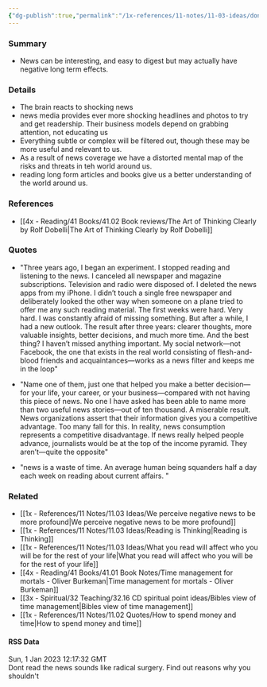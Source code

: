 ```yaml
---
{"dg-publish":true,"permalink":"/1x-references/11-notes/11-03-ideas/dont-read-the-news/","title":"Dont read the news","dgShowBacklinks":false}
---
```



### Summary
- News can be interesting, and easy to digest but may actually have negative long term effects.

### Details
- The brain reacts to shocking news
- news media provides ever more shocking headlines and photos to try and get readership. Their business models depend on grabbing attention, not educating us
- Everything subtle or complex will be filtered out, though these may be more useful and relevant to us.
- As a result of news coverage we have a distorted mental map of the risks and threats in teh world around us.
- reading long form articles and books give us a better understanding of the world around us.

### References
- [[4x - Reading/41 Books/41.02 Book reviews/The Art of Thinking Clearly by Rolf Dobelli\|The Art of Thinking Clearly by Rolf Dobelli]]

### Quotes
- "Three years ago, I began an experiment. I stopped reading and listening to the news. I canceled all newspaper and magazine subscriptions. Television and radio were disposed of. I deleted the news apps from my iPhone. I didn’t touch a single free newspaper and deliberately looked the other way when someone on a plane tried to offer me any such reading material. The first weeks were hard. Very hard. I was constantly afraid of missing something. But after a while, I had a new outlook. The result after three years: clearer thoughts, more valuable insights, better decisions, and much more time. And the best thing? I haven’t missed anything important. My social network—not Facebook, the one that exists in the real world consisting of flesh-and-blood friends and acquaintances—works as a news filter and keeps me in the loop"

- "Name one of them, just one that helped you make a better decision—for your life, your career, or your business—compared with not having this piece of news. No one I have asked has been able to name more than two useful news stories—out of ten thousand. A miserable result. News organizations assert that their information gives you a competitive advantage. Too many fall for this. In reality, news consumption represents a competitive disadvantage. If news really helped people advance, journalists would be at the top of the income pyramid. They aren’t—quite the opposite"
- "news is a waste of time. An average human being squanders half a day each week on reading about current affairs. "

### Related
- [[1x - References/11 Notes/11.03 Ideas/We perceive negative news to be more profound\|We perceive negative news to be more profound]] 
- [[1x - References/11 Notes/11.03 Ideas/Reading is Thinking\|Reading is Thinking]]
- [[1x - References/11 Notes/11.03 Ideas/What you read will affect who you will be for the rest of your life\|What you read will affect who you will be for the rest of your life]]
- [[4x - Reading/41 Books/41.01 Book Notes/Time management for mortals - Oliver Burkeman\|Time management for mortals - Oliver Burkeman]]
- [[3x - Spiritual/32 Teaching/32.16 CD spiritual point ideas/Bibles view of time management\|Bibles view of time management]]
- [[1x - References/11 Notes/11.02 Quotes/How to spend money and time\|How to spend money and time]]

#### RSS Data
<div class='date'>Sun, 1 Jan 2023 12:17:32 GMT</div>
<div class='description'>Dont read the news sounds like radical surgery. Find out reasons why you shouldn't</div>
